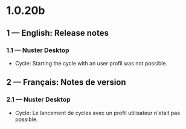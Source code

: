 # **1.0.20b**

## **1 — English: Release notes**

### 1.1 — Nuster Desktop

- Cycle: Starting the cycle with an user profil was not possible.

## **2 — Français: Notes de version**

### 2.1 — Nuster Desktop

- Cycle: Le lancement de cycles avec un profil utilisateur n'etait pas possible.
